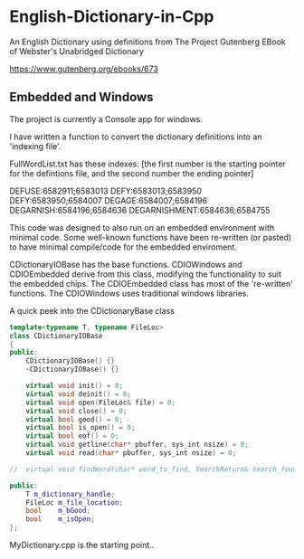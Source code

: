 # English-Dictionary-in-Cpp
An English Dictionary using definitions from The Project Gutenberg EBook of Webster's Unabridged Dictionary

https://www.gutenberg.org/ebooks/673

## Embedded and Windows

The project is currently a Console app for windows.

I have written a function to convert the dictionary definitions into an 'indexing file'.

FullWordList.txt has these indexes:
[the first number is the starting pointer for the defintions file, and the second number the ending pointer]

DEFUSE:6582911;6583013
DEFY:6583013;6583950
DEFY:6583950;6584007
DEGAGE:6584007;6584196
DEGARNISH:6584196;6584636
DEGARNISHMENT:6584636;6584755

This code was designed to also run on an embedded environment with minimal code. Some well-known functions have been re-written (or pasted) to have minimal compile/code for the embedded enviroment.

CDictionaryIOBase has the base functions. CDIOWindows and CDIOEmbedded derive from this class, modifying the functionality to suit the embedded chips. The CDIOEmbedded class has most of the 're-written' functions. The CDIOWindows uses traditional windows libraries.

A quick peek into the CDictionaryBase class

```cpp
template<typename T, typename FileLoc>
class CDictionaryIOBase
{
public:
	CDictionaryIOBase() {}
	~CDictionaryIOBase() {}

	virtual void init() = 0;
	virtual void deinit() = 0;
	virtual void open(FileLoc& file) = 0;
	virtual void close() = 0;
	virtual bool good() = 0;
	virtual bool is_open() = 0;
	virtual bool eof() = 0;
	virtual void getline(char* pbuffer, sys_int nsize) = 0;
	virtual void read(char* pbuffer, sys_int nsize) = 0;

//	virtual void findWord(char* word_to_find, SearchReturn& search_found) = 0;

public:
	T m_dictionary_handle;
	FileLoc	m_file_location;
	bool	m_bGood;
	bool	m_isOpen;
};
```

MyDictionary.cpp is the starting point..
